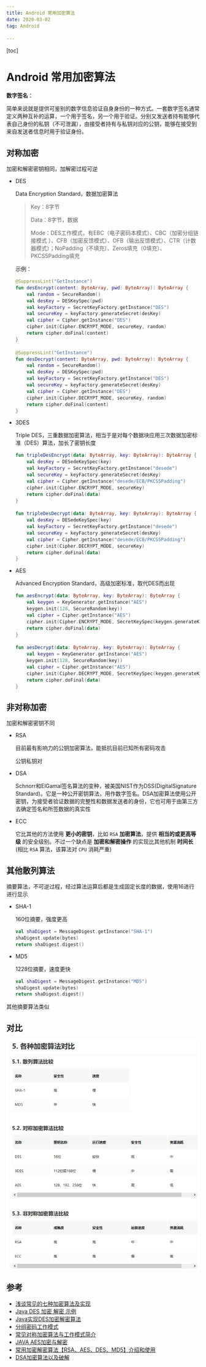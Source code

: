 ```yaml
---
title: Android 常用加密算法
date: 2020-03-02
tag: Android

---
```


[toc]

# Android 常用加密算法

**数字签名**：

简单来说就是提供可鉴别的数字信息验证自身身份的一种方式。一套数字签名通常定义两种互补的运算，一个用于签名，另一个用于验证。分别又发送者持有能够代表自己身份的私钥（不可泄漏），由接受者持有与私钥对应的公钥，能够在接受到来自发送者信息时用于验证身份。

## 对称加密

加密和解密密钥相同，加解密过程可逆

- DES

    Data Encryption Standard，数据加密算法

    > Key：8字节
    >
    > Data：8字节，数据
    >
    > Mode：DES工作模式，有EBC（电子密码本模式）、CBC（加密分组链接模式  ）、CFB（加密反馈模式）、OFB（输出反馈模式）、CTR（计数器模式）；NoPadding（不填充）、Zeros填充（0填充）、PKCS5Padding填充

    示例：

    ```kotlin
    @SuppressLint("GetInstance")
    fun desEncrypt(content: ByteArray, pwd: ByteArray): ByteArray {
        val random = SecureRandom()
        val desKey = DESKeySpec(pwd)
        val keyFactory = SecretKeyFactory.getInstance("DES")
        val secureKey = keyFactory.generateSecret(desKey)
        val cipher = Cipher.getInstance("DES")
        cipher.init(Cipher.ENCRYPT_MODE, secureKey, random)
        return cipher.doFinal(content)
    }
    
    @SuppressLint("GetInstance")
    fun desDecrypt(content: ByteArray, pwd: ByteArray): ByteArray {
        val random = SecureRandom()
        val desKey = DESKeySpec(pwd)
        val keyFactory = SecretKeyFactory.getInstance("DES")
        val secureKey = keyFactory.generateSecret(desKey)
        val cipher = Cipher.getInstance("DES")
        cipher.init(Cipher.DECRYPT_MODE, secureKey, random)
        return cipher.doFinal(content)
    }
    ```

    

- 3DES

    Triple DES，三重数据加密算法，相当于是对每个数据块应用三次数据加密标准（DES）算法，加长了密钥长度

    ```kotlin
    fun tripleDesEncrypt(data: ByteArray, key: ByteArray): ByteArray {
        val desKey = DESedeKeySpec(key)
        val keyFactory = SecretKeyFactory.getInstance("desede")
        val secureKey = keyFactory.generateSecret(desKey)
        val cipher = Cipher.getInstance("desede/ECB/PKCS5Padding")
        cipher.init(Cipher.ENCRYPT_MODE, secureKey)
        return cipher.doFinal(data)
    }
    
    fun tripleDesDecrypt(data: ByteArray, key: ByteArray): ByteArray {
        val desKey = DESedeKeySpec(key)
        val keyFactory = SecretKeyFactory.getInstance("desede")
        val secureKey = keyFactory.generateSecret(desKey)
        val cipher = Cipher.getInstance("desede/ECB/PKCS5Padding")
        cipher.init(Cipher.DECRYPT_MODE, secureKey)
        return cipher.doFinal(data)
    }
    ```

    

- AES

    Advanced Encryption Standard，高级加密标准，取代DES而出现

    ```kotlin
    fun aesEncrypt(data: ByteArray, key: ByteArray): ByteArray {
        val keygen = KeyGenerator.getInstance("AES")
        keygen.init(128, SecureRandom(key))
        val cipher = Cipher.getInstance("AES")
        cipher.init(Cipher.ENCRYPT_MODE, SecretKeySpec(keygen.generateKey().encoded, "AES"))
        return cipher.doFinal(data)
    }
    
    fun aesDecrypt(data: ByteArray, key: ByteArray): ByteArray {
        val keygen = KeyGenerator.getInstance("AES")
        keygen.init(128, SecureRandom(key))
        val cipher = Cipher.getInstance("AES")
        cipher.init(Cipher.DECRYPT_MODE, SecretKeySpec(keygen.generateKey().encoded, "AES"))
        return cipher.doFinal(data)
    }
    ```

    

## 非对称加密

加密和解密密钥不同

- RSA

    目前最有影响力的公钥加密算法，能抵抗目前已知所有密码攻击

    公钥私钥对

- DSA

    Schnorr和ElGamal签名算法的变种，被美国NIST作为DSS(DigitalSignature  Standard)。它是一种公开密钥算法，用作数字签名。DSA加密算法使用公开密钥，为接受者验证数据的完整性和数据发送者的身份，它也可用于由第三方去确定签名和所签数据的真实性

- ECC

    它比其他的方法使用 **更小的密钥**，比如 `RSA` **加密算法**，提供 **相当的或更高等级** 的安全级别。不过一个缺点是 **加密和解密操作** 的实现比其他机制 **时间长** (相比 `RSA` 算法，该算法对 `CPU` 消耗严重)

## 其他散列算法

摘要算法，不可逆过程，经过算法运算后都是生成固定长度的数据，使用16进行进行显示

- SHA-1

    160位摘要，强度更高

    ```kotlin
    val shaDigest = MessageDigest.getInstance("SHA-1")
    shaDigest.update(bytes)
    return shaDigest.digest()
    ```

    

- MD5

    1228位摘要，速度更快

    ```kotlin
    val shaDigest = MessageDigest.getInstance("MD5")
    shaDigest.update(bytes)
    return shaDigest.digest()
    ```

    

其他摘要算法类似

## 对比

![算法比较](https://raw.githubusercontent.com/MinorPeng/Image/master/android_encryption_compare.png)

## 参考

- [浅谈常见的七种加密算法及实现](https://juejin.im/post/5b48b0d7e51d4519962ea383)
- [Java DES 加密 解密 示例](https://blog.csdn.net/Techzero/article/details/17282637)
- [Java实现DES加密解密算法](https://blog.csdn.net/mrli113/article/details/72884301)
- [分组密码工作模式](https://zh.wikipedia.org/wiki/%E5%88%86%E7%BB%84%E5%AF%86%E7%A0%81%E5%B7%A5%E4%BD%9C%E6%A8%A1%E5%BC%8F)
- [常见对称加密算法与工作模式简介](https://blog.csdn.net/alwaysrun/article/details/89076403)
- [JAVA AES加密与解密](https://blog.csdn.net/u011781521/article/details/77932321)
- [常用加密解密算法【RSA、AES、DES、MD5】介绍和使用](https://blog.csdn.net/u013565368/article/details/53081195)
- [DSA加密算法以及破解](https://blog.csdn.net/happen_if/article/details/85219306)

